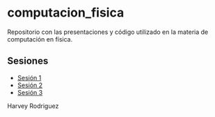 # computacion_fisica
Repositorio con las presentaciones y código utilizado en la materia de computación en física.

## Sesiones

- [Sesión 1](clase_1/CF_Clase_1.md)
- [Sesión 2](clase_2/CF_Clase_2.md)
- [Sesión 3](clase_3/CF_Clase_3.md)

Harvey Rodriguez

